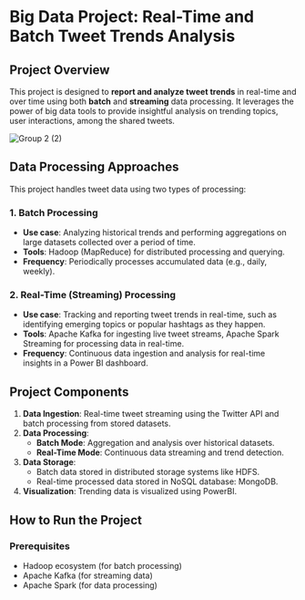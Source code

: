 # Big Data Project: Real-Time and Batch Tweet Trends Analysis

## Project Overview

This project is designed to **report and analyze tweet trends** in real-time and over time using both **batch** and **streaming** data processing. It leverages the power of big data tools to provide insightful analysis on trending topics, user interactions, among the shared tweets.

![Group 2 (2)](https://github.com/user-attachments/assets/74e302e6-9640-4a07-847f-1dec77473327)

## Data Processing Approaches

This project handles tweet data using two types of processing:

### 1. Batch Processing
- **Use case**: Analyzing historical trends and performing aggregations on large datasets collected over a period of time.
- **Tools**: Hadoop (MapReduce) for distributed processing and querying.
- **Frequency**: Periodically processes accumulated data (e.g., daily, weekly).
  
### 2. Real-Time (Streaming) Processing
- **Use case**: Tracking and reporting tweet trends in real-time, such as identifying emerging topics or popular hashtags as they happen.
- **Tools**: Apache Kafka for ingesting live tweet streams, Apache Spark Streaming for processing data in real-time.
- **Frequency**: Continuous data ingestion and analysis for real-time insights in a Power BI dashboard.

## Project Components

1. **Data Ingestion**: Real-time tweet streaming using the Twitter API and batch processing from stored datasets.
2. **Data Processing**:
   - **Batch Mode**: Aggregation and analysis over historical datasets.
   - **Real-Time Mode**: Continuous data streaming and trend detection.
3. **Data Storage**:
   - Batch data stored in distributed storage systems like HDFS.
   - Real-time processed data stored in NoSQL database: MongoDB.
4. **Visualization**: Trending data is visualized using PowerBI.
   
## How to Run the Project

### Prerequisites

- Hadoop ecosystem (for batch processing)
- Apache Kafka (for streaming data)
- Apache Spark (for data processing)

